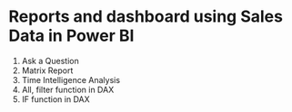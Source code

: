 # Reports and dashboard using Sales Data in Power BI

1. Ask a Question
2. Matrix Report
3. Time Intelligence Analysis
4. All, filter function in DAX
5. IF function in DAX
